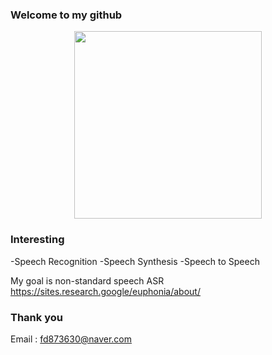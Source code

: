 ### Welcome to my github
<p align="center"><img src="https://user-images.githubusercontent.com/43025347/106243985-9f53b880-624d-11eb-90f1-e0da370a73ff.jpg"height="300px" width="300px"></p>

### Interesting
-Speech Recognition
-Speech Synthesis
-Speech to Speech

My goal is non-standard speech ASR https://sites.research.google/euphonia/about/

### Thank you

Email : fd873630@naver.com


<!--
**fd873630/fd873630** is a ✨ _special_ ✨ repository because its `README.md` (this file) appears on your GitHub profile.
